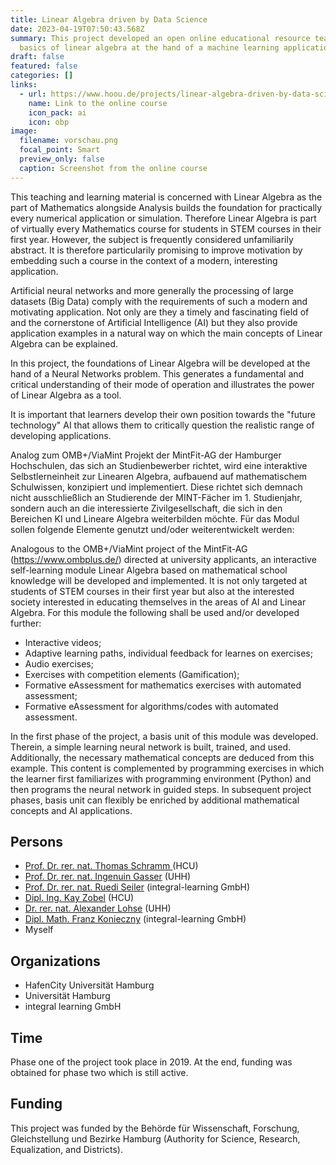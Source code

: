 ```yaml
---
title: Linear Algebra driven by Data Science
date: 2023-04-19T07:50:43.568Z
summary: This project developed an open online educational resource teaching the
  basics of linear algebra at the hand of a machine learning application.
draft: false
featured: false
categories: []
links:
  - url: https://www.hoou.de/projects/linear-algebra-driven-by-data-science
    name: Link to the online course
    icon_pack: ai
    icon: obp
image:
  filename: vorschau.png
  focal_point: Smart
  preview_only: false
  caption: Screenshot from the online course
---
```

This teaching and learning material is concerned with Linear Algebra as the part of Mathematics alongside Analysis builds the foundation for practically every numerical application or simulation. Therefore Linear Algebra is part of virtually every Mathematics course for students in STEM courses in their first year. However, the subject is frequently considered unfamiliarily abstract. It is therefore particularily promising to improve motivation by embedding such a course in the context of a modern, interesting application.

Artificial neural networks and more generally the processing of large datasets (Big Data) comply with the requirements of such a modern and motivating application. Not only are they a timely and fascinating field of and the cornerstone of Artificial Intelligence (AI) but they also provide application examples in a natural way on which the main concepts of Linear Algebra can be explained.

In this project, the foundations of Linear Algebra will be developed at the hand of a Neural Networks problem. This generates a fundamental and critical understanding of their mode of operation and illustrates the power of Linear Algebra as a tool.

It is important that learners develop their own position towards the "future technology" AI that allows them to critically question the realistic range of developing applications.

Analog zum OMB+/ViaMint Projekt der MintFit-AG der Hamburger Hochschulen, das sich an Studienbewerber richtet, wird eine interaktive Selbstlerneinheit zur Linearen Algebra, aufbauend auf mathematischem Schulwissen, konzipiert und implementiert. Diese richtet sich demnach nicht ausschließlich an Studierende der MINT-Fächer im 1. Studienjahr, sondern auch an die interessierte Zivilgesellschaft, die sich in den Bereichen KI und Lineare Algebra weiterbilden möchte. Für das Modul sollen folgende Elemente genutzt und/oder weiterentwickelt werden:

Analogous to the OMB+/ViaMint project of the MintFit-AG (<https://www.ombplus.de/>) directed at university applicants, an interactive self-learning module Linear Algebra based on mathematical school knowledge will be developed and implemented. It is not only targeted at students of STEM courses in their first year but also at the interested society interested in educating themselves in the areas of AI and Linear Algebra. For this module the following shall be used and/or developed further:

* Interactive videos;
* Adaptive learning paths, individual feedback for learnes on exercises;
* Audio exercises;
* Exercises with competition elements (Gamification);
* Formative eAssessment for mathematics exercises with automated assessment;
* Formative eAssessment for algorithms/codes with automated assessment.

In the first phase of the project, a basis unit of this module was developed. Therein, a simple learning neural network is built, trained, and used. Additionally, the necessary mathematical concepts are deduced from this example. This content is complemented by programming exercises in which the learner first familiarizes with programming environment (Python) and then programs the neural network in guided steps. In subsequent project phases, basis unit can flexibly be enriched by additional mathematical concepts and AI applications.

## Persons

* [Prof. Dr. rer. nat. Thomas Schramm ](https://www.hcu-hamburg.de/bachelor/geo/professorinnen-und-professoren/thomas-schramm/)(HCU)
* [Prof. Dr. rer. nat. Ingenuin Gasser](https://www.math.uni-hamburg.de/forschung/bereiche/am/modellierung/personen/gasser-ingenuin.html) (UHH)
* [Prof. Dr. rer. nat. Ruedi Seiler](https://page.math.tu-berlin.de/~seiler/) (integral-learning GmbH)
* [Dipl. Ing. Kay Zobel](https://www.researchgate.net/profile/Kay-Zobel) (HCU)
* [Dr. rer. nat. Alexander Lohse](https://www.math.uni-hamburg.de/forschung/bereiche/am/personen/lohse-alexander.html) (UHH)
* [Dipl. Math. Franz Konieczny](https://www.researchgate.net/profile/Franz-Konieczny) (integral-learning GmbH)
* Myself

## Organizations

* HafenCity Universität Hamburg
* Universität Hamburg
* integral learning GmbH

## Time

Phase one of the project took place in 2019. At the end, funding was obtained for phase two which is still active.

## Funding

This project was funded by the Behörde für Wissenschaft, Forschung, Gleichstellung und Bezirke Hamburg (Authority for Science, Research, Equalization, and Districts).